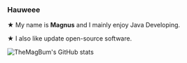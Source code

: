 ### Hauweee
 ★ My name is **Magnus** and I mainly enjoy Java Developing.
 
 ★ I also like update open-source software.
 
 ![TheMagBum's GitHub stats](https://github-readme-stats.vercel.app/api?username=TheMagBum)
